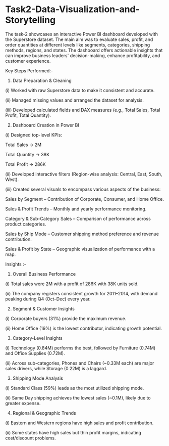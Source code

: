 # Task2-Data-Visualization-and-Storytelling
The task-2 showcases an interactive Power BI dashboard developed with the Superstore dataset. The main aim was to evaluate sales, profit, and order quantities at different levels like segments, categories, shipping methods, regions, and states. The dashboard offers actionable insights that can improve business leaders' decision-making, enhance profitability, and customer experience.

Key Steps Performed:-

1. Data Preparation & Cleaning

(i) Worked with raw Superstore data to make it consistent and accurate.

(ii) Managed missing values and arranged the dataset for analysis. 

(iii) Developed calculated fields and DAX measures (e.g., Total Sales, Total Profit, Total Quantity).

2. Dashboard Creation in Power BI

(i) Designed top-level KPIs:

Total Sales → 2M

Total Quantity → 38K

Total Profit → 286K

(ii) Developed interactive filters (Region-wise analysis: Central, East, South, West).

(iii) Created several visuals to encompass various aspects of the business:

Sales by Segment – Contribution of Corporate, Consumer, and Home Office.

Sales & Profit Trends – Monthly and yearly performance monitoring.

Category & Sub-Category Sales – Comparison of performance across product categories.

Sales by Ship Mode – Customer shipping method preference and revenue contribution.

Sales & Profit by State – Geographic visualization of performance with a map.

Insights :-

1. Overall Business Performance

(i) Total sales were 2M with a profit of 286K with 38K units sold.

(ii) The company registers consistent growth for 2011–2014, with demand peaking during Q4 (Oct–Dec) every year.

2. Segment & Customer Insights

(i) Corporate buyers (31%) provide the maximum revenue.

(ii) Home Office (19%) is the lowest contributor, indicating growth potential.

3. Category-Level Insights

(i) Technology (0.84M) performs the best, followed by Furniture (0.74M) and Office Supplies (0.72M).

(ii) Across sub-categories, Phones and Chairs (~0.33M each) are major sales drivers, while Storage (0.22M) is a laggard.

3. Shipping Mode Analysis

(i) Standard Class (59%) leads as the most utilized shipping mode.

(ii) Same Day shipping achieves the lowest sales (~0.1M), likely due to greater expense. 

4. Regional & Geographic Trends

(i) Eastern and Western regions have high sales and profit contribution.

(ii) Some states have high sales but thin profit margins, indicating cost/discount problems.

